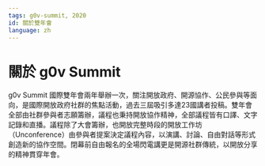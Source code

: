 ```yaml
---
tags: g0v-summit, 2020
id: 關於雙年會
language: zh
---
```

# 關於 g0v Summit

g0v Summit 國際雙年會兩年舉辦一次，關注開放政府、開源協作、公民參與等面向，是國際開放政府社群的焦點活動，過去三屆吸引多達23國講者投稿。雙年會全部由社群參與者志願籌辦，議程也秉持開放協作精神，全部議程皆有口譯、文字記錄和直播。議程除了大會籌辦，也開放完整時段的開放工作坊（Unconference）由參與者提案決定議程內容，以演講、討論、自由對話等形式創造新的協作空間。閉幕前自由報名的全場閃電講更是開源社群傳統，以開放分享的精神貫穿年會。
